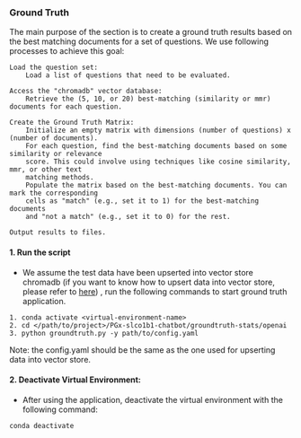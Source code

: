 ### Ground Truth

The main purpose of the section is to create a ground truth results based on the best matching documents for a set of questions. 
We use following processes to achieve this goal:
    
    Load the question set: 
        Load a list of questions that need to be evaluated.
    
    Access the "chromadb" vector database: 
        Retrieve the (5, 10, or 20) best-matching (similarity or mmr) documents for each question.

    Create the Ground Truth Matrix:
        Initialize an empty matrix with dimensions (number of questions) x (number of documents).
        For each question, find the best-matching documents based on some similarity or relevance 
        score. This could involve using techniques like cosine similarity, mmr, or other text 
        matching methods.
        Populate the matrix based on the best-matching documents. You can mark the corresponding 
        cells as "match" (e.g., set it to 1) for the best-matching documents 
        and "not a match" (e.g., set it to 0) for the rest.

    Output results to files.

#### 1. Run the script  
* We assume the test data have been upserted into vector store chromadb (if you want to know how to upsert data into vector store, please refer to [here](https://github.com/BCM-HGSC/PGx-slco1b1-chatbot/tree/main/upsert))
, run the following commands to start ground truth application. 
```
1. conda activate <virtual-environment-name>
2. cd </path/to/project>/PGx-slco1b1-chatbot/groundtruth-stats/openai
3. python groundtruth.py -y path/to/config.yaml
```
Note: the config.yaml should be the same as the one used for upserting data into vector store.

#### 2. Deactivate Virtual Environment:
* After using the application, deactivate the virtual environment with the following command:
```commandline
conda deactivate  
```
